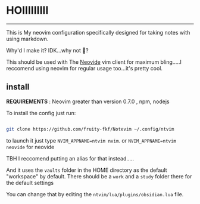 # HOIIIIIIIII

---

This is My neovim configuration specifically designed for taking notes with using markdown.

Why'd I make it? IDK...why not 🤷?

This should be used with The [Neovide](https://github.com/neovide/neovide)  vim client for maximum bling.....I reccomend using neovim for regular usage too...it's pretty cool.



## install
**REQUIREMENTS** : Neovim greater than version 0.7.0 , npm, nodejs 

To install the config just run:

```bash

git clone https://github.com/fruity-fkf/Notevim ~/.config/ntvim

```

to launch it just type `NVIM_APPNAME=ntvim nvim`. or `NVIM_APPNAME=ntvim neovide` for neovide  

TBH I reccomend putting an alias for that instead.....

And it uses the `vaults` folder in the HOME directory as the default "workspace" by default. There  should be a `work` and a `study` folder there for the default settings

You can change that by editing the `ntvim/lua/plugins/obsidian.lua`  file.
